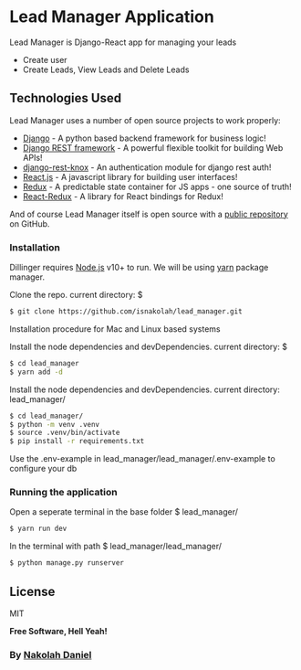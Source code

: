 # Lead Manager Application

Lead Manager is Django-React app for managing your leads

- Create user
- Create Leads, View Leads and Delete Leads

## Technologies Used

Lead Manager uses a number of open source projects to work properly:

- [Django][django] - A python based backend framework for business logic!
- [Django REST framework][djangorestframework] - A powerful flexible toolkit for building Web APIs!
- [django-rest-knox][djangorestknox] - An authentication module for django rest auth!
- [React.js][reactjs] - A javascript library for building user interfaces!
- [Redux][redux] - A predictable state container for JS apps - one source of truth!
- [React-Redux][reactredux] - A library for React bindings for Redux!

And of course Lead Manager itself is open source with a [public repository][githubpage]
on GitHub.

### Installation

Dillinger requires [Node.js](https://nodejs.org/) v10+ to run.
We will be using [yarn](https://yarnpkg.com/) package manager.

Clone the repo.
current directory: \$

```sh
$ git clone https://github.com/isnakolah/lead_manager.git

```

Installation procedure for Mac and Linux based systems

Install the node dependencies and devDependencies.
current directory: \$

```sh
$ cd lead_manager
$ yarn add -d

```

Install the node dependencies and devDependencies.
current directory: lead_manager/

```sh
$ cd lead_manager/
$ python -m venv .venv
$ source .venv/bin/activate
$ pip install -r requirements.txt

```

Use the .env-example in lead_manager/lead_manager/.env-example to configure your db

### Running the application

Open a seperate terminal in the base folder \$ lead_manager/

```sh
$ yarn run dev

```

In the terminal with path \$ lead_manager/lead_manager/

```sh
$ python manage.py runserver

```

## License

MIT

**Free Software, Hell Yeah!**

### By [Nakolah Daniel](https://www.linkedin.com/in/danielnakolah)

[//]: # "These are reference links used in the body of this note and get stripped out when the markdown processor does its job. There is no need to format nicely because it shouldn't be seen. Thanks SO - http://stackoverflow.com/questions/4823468/store-comments-in-markdown-syntax"
[reactjs]: https://reactjs.org/
[django]: https://www.djangoproject.com/
[djangorestframework]: https://www.django-rest-framework.org/
[redux]: https://redux.js.org//
[reactredux]: https://react-redux.js.org/
[djangorestknox]: https://pypi.org/project/django-rest-knox/
[githubpage]: https://github.com/isnakolah/lead_manager
